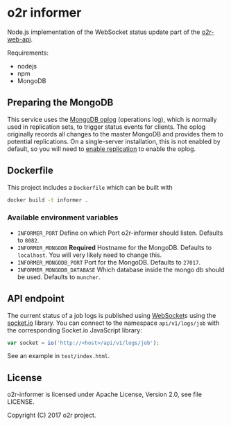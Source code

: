 # o2r informer

Node.js implementation of the WebSocket status update part of the [o2r-web-api](http://o2r.info/o2r-web-api).

Requirements:

- nodejs
- npm
- MongoDB

## Preparing the MongoDB

This service uses the [MongoDB oplog](https://docs.mongodb.com/manual/core/replica-set-oplog/) (operations log), which is normally used in replication sets, to trigger status events for clients.
The oplog originally records all changes to the master MongoDB and provides them to potential replications.
On a single-server installation, this is not enabled by default, so you will need to [enable replication](https://docs.mongodb.com/manual/replication/) to enable the oplog.

## Dockerfile

This project includes a `Dockerfile` which can be built with

```bash
docker build -t informer .
```

### Available environment variables

- `INFORMER_PORT`
  Define on which Port o2r-informer should listen. Defaults to `8082`.
- `INFORMER_MONGODB` __Required__
  Hostname for the MongoDB. Defaults to `localhost`. You will very likely need to change this.
- `INFORMER_MONGODB_PORT`
  Port for the MongoDB. Defaults to `27017`.
- `INFORMER_MONGODB_DATABASE`
  Which database inside the mongo db should be used. Defaults to `muncher`.

## API endpoint

The current status of a job logs is published using [WebSocket](https://en.wikipedia.org/wiki/WebSocket)s using the [socket.io](http://socket.io/) library. You can connect to the namespace `api/v1/logs/job` with the corresponding Socket.io JavaScript library:

```JavaScript
var socket = io('http://<host>/api/v1/logs/job');
```

See an example in `test/index.html`.

## License

o2r-informer is licensed under Apache License, Version 2.0, see file LICENSE.

Copyright (C) 2017 o2r project.
